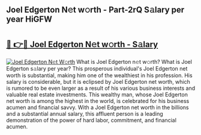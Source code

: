 ## Joel Edgerton N𝚎t w𝚘rth - Part-2rQ S𝚊lary per year HiGFW

# <h2><a href="http://gc0m7k2.nevu.top/?p=Joel+Edgerton">🔗 👉🔴 Joel Edgerton N𝚎t w𝚘rth - S𝚊lary</a></h2>

[![Joel Edgerton N𝚎t W𝚘rth](https://i.imgur.com/Oavwk0R.jpeg)](http://gc0m7k2.nevu.top/?p=Joel+Edgerton)
What is Joel Edgerton n𝚎t w𝚘rth? What is Joel Edgerton s𝚊lary per year?
This prosperous individual's Joel Edgerton net worth is substantial, making him one of the wealthiest in his profession. His salary is considerable, but it is eclipsed by Joel Edgerton net worth, which is rumored to be even larger as a result of his various business interests and valuable real estate investments. This wealthy man, whose Joel Edgerton net worth is among the highest in the world, is celebrated for his business acumen and financial savvy. With a Joel Edgerton net worth in the billions and a substantial annual salary, this affluent person is a leading demonstration of the power of hard labor, commitment, and financial acumen.
